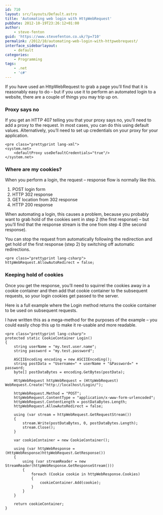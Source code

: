 ```yaml
---
id: 710
layout: src/layouts/Default.astro
title: 'Automating web login with HttpWebRequest'
pubDate: 2012-10-19T23:26:12+01:00
author:
    - steve-fenton
guid: 'https://www.stevefenton.co.uk/?p=710'
permalink: /2012/10/automating-web-login-with-httpwebrequest/
interface_sidebarlayout:
    - default
categories:
    - Programming
tags:
    - .net
    - 'c#'
---
```


If you have used an HttpWebRequest to grab a page you’ll find that it is reasonably easy to do – but if you use it to perform an automated login to a website, there are a couple of things you may trip up on.

### Proxy says no

If you get an HTTP 407 telling you that your proxy says no, you’ll need to add a proxy to the request. In most cases, you can do this using default values. Alternatively, you’ll need to set up credentials on your proxy for your application.

```
<pre class="prettyprint lang-xml">
<system.net>
    <defaultProxy useDefaultCredentials="true"/>
</system.net>
```

### Where are my cookies?

When you perform a login, the request – response flow is normally like this.

1. POST login form
2. HTTP 302 response
3. GET location from 302 response
4. HTTP 200 response

When automating a login, this causes a problem, because you probably want to grab hold of the cookies sent in step 2 (the first response) – but you’ll find that the response stream is the one from step 4 (the second response).

You can stop the request from automatically following the redirection and get hold of the first response (step 2) by switching off automatic redirections.

```
<pre class="prettyprint lang-csharp">
httpWebRequest.AllowAutoRedirect = false;
```

### Keeping hold of cookies

Once you get the response, you’ll need to squirrel the cookies away in a cookie container and then add that cookie container to the subsequent requests, so your login cookies get passed to the server.

Here is a full example where the Login method returns the cookie container to be used on subsequent requests.

I have written this as a mega-method for the purposes of the example – you could easily chop this up to make it re-usable and more readable.

```
<pre class="prettyprint lang-csharp">
protected static CookieContainer Login()
{
    string userName = "my.test.user.name";
    string password = "my.test.password";

    ASCIIEncoding encoding = new ASCIIEncoding();
    string postData = "Username=" + userName + "&Password=" + password;
    byte[] postDataBytes = encoding.GetBytes(postData);

    HttpWebRequest httpWebRequest = (HttpWebRequest) WebRequest.Create("http://localhost/Login/");

    httpWebRequest.Method = "POST";
    httpWebRequest.ContentType = "application/x-www-form-urlencoded";
    httpWebRequest.ContentLength = postDataBytes.Length;
    httpWebRequest.AllowAutoRedirect = false;

    using (var stream = httpWebRequest.GetRequestStream())
    {
        stream.Write(postDataBytes, 0, postDataBytes.Length);
        stream.Close();
    }

    var cookieContainer = new CookieContainer();

    using (var httpWebResponse = (HttpWebResponse)httpWebRequest.GetResponse())
    {
        using (var streamReader = new StreamReader(httpWebResponse.GetResponseStream()))
        {
            foreach (Cookie cookie in httpWebResponse.Cookies)
            {
                cookieContainer.Add(cookie);
            }
        }
    }

    return cookieContainer;
}
```